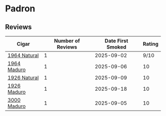 # Padron

## Reviews

| Cigar | Number of Reviews | Date First Smoked | Rating |
|-------|--------------|-------------------|--------|
| [1964 Natural](1964-natural.md) | 1 | 2025-09-02 | 9/10 |
| [1964 Maduro](1964-maduro.md) | 1 | 2025-09-06 | 10 |
| [1926 Natural](1926-natural.md) | 1 | 2025-09-09 | 10 |
| [1926 Maduro](1926-maduro.md) | 1 | 2025-09-18 | 10 |
| [3000 Maduro](3000-maduro.md) | 1 | 2025-09-05 | 10 |
